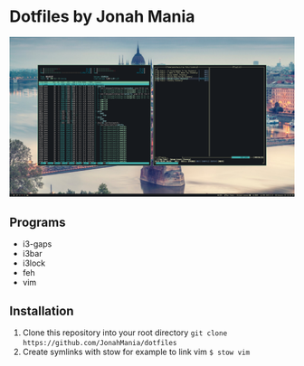 # Dotfiles by Jonah Mania

![htop](screenshots/htop.png)

## Programs

* i3-gaps
* i3bar
* i3lock
* feh
* vim

## Installation 
1. Clone this repository into your root directory `git clone https://github.com/JonahMania/dotfiles`
2. Create symlinks with stow for example to link vim `$ stow vim`
